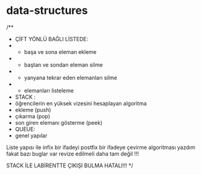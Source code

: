 # data-structures
/**
 *  ÇİFT YÖNLÜ BAĞLI LİSTEDE:
 * - başa ve sona eleman ekleme
 * - baştan ve sondan eleman silme 
 * - yanyana tekrar eden elemanları silme
 * - elemanları listeleme
 *  STACK : 
 * öğrencilerin en yüksek vizesini hesaplayan algoritma 
  * ekleme (push)
  * çıkarma (pop)
  *  son giren elemanı gösterme (peek)
  * QUEUE:
  * genel yapılar
  
  Liste yapısı ile infix bir ifadeyi postfix bir ifadeye çevirme algoritması yazdım fakat bazı buglar var revize edilmeli daha tam değil !!!
  
  STACK İLE LABİRENTTE ÇIKIŞI BULMA  HATALI!!!
 */

